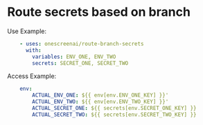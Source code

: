 # Route secrets based on branch

Use Example:
```yaml
    - uses: onescreenai/route-branch-secrets
      with:
        variables: ENV_ONE, ENV_TWO
        secrets: SECRET_ONE, SECRET_TWO
```

Access Example:
```yaml
    env:
        ACTUAL_ENV_ONE: ${{ env[env.ENV_ONE_KEY] }}'
        ACTUAL_ENV_TWO: ${{ env[env.ENV_TWO_KEY] }}'
        ACTUAL_SECRET_ONE: ${{ secrets[env.SECRET_ONE_KEY] }}
        ACTUAL_SECRET_TWO: ${{ secrets[env.SECRET_TWO_KEY] }}
```
